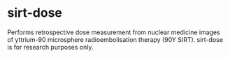 # sirt-dose
Performs retrospective dose measurement from nuclear medicine images of yttrium-90 microsphere radioembolisation therapy (90Y SIRT). sirt-dose is for research purposes only.
